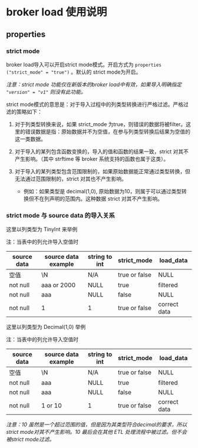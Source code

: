 # broker load 使用说明

## properties

### strict mode
broker load导入可以开启strict mode模式。开启方式为 ```properties ("strict_mode" = "true")``` 。默认的 strict mode为开启。

*注意：strict mode 功能仅在新版本的broker load中有效，如果导入明确指定 ```"version" = "v1"``` 则没有此功能。*

strict mode模式的意思是：对于导入过程中的列类型转换进行严格过滤。严格过滤的策略如下：

1. 对于列类型转换来说，如果 strict\_mode 为true，则错误的数据将被filter。这里的错误数据是指：原始数据并不为空值，在参与列类型转换后结果为空值的这一类数据。

2. 对于导入的某列包含函数变换的，导入的值和函数的结果一致，strict 对其不产生影响。（其中 strftime 等 broker 系统支持的函数也属于这类）。

3. 对于导入的某列类型包含范围限制的，如果原始数据能正常通过类型转换，但无法通过范围限制的，strict 对其也不产生影响。
	+ 例如：如果类型是 decimal(1,0), 原始数据为10，则属于可以通过类型转换但不在列声明的范围内。这种数据 strict 对其不产生影响。

### strict mode 与 source data 的导入关系

这里以列类型为 TinyInt 来举例

注：当表中的列允许导入空值时

source data | source data example | string to int   | strict_mode        | load_data
------------|---------------------|-----------------|--------------------|---------
空值        | \N                  | N/A             | true or false      | NULL
not null    | aaa or 2000         | NULL            | true               | filtered
not null    | aaa                 | NULL            | false              | NULL
not null    | 1                   | 1               | true or false      | correct data

这里以列类型为 Decimal(1,0) 举例
 
注：当表中的列允许导入空值时

source data | source data example | string to int   | strict_mode        | load_data
------------|---------------------|-----------------|--------------------|---------
空值        | \N                  | N/A             | true or false      | NULL
not null    | aaa                 | NULL            | true               | filtered
not null    | aaa                 | NULL            | false              | NULL
not null    | 1 or 10             | 1               | true or false      | correct data

*注意：10 虽然是一个超过范围的值，但是因为其类型符合decimal的要求，所以strict mode对其不产生影响。10 最后会在其他 ETL 处理流程中被过滤。但不会被strict mode过滤。*
